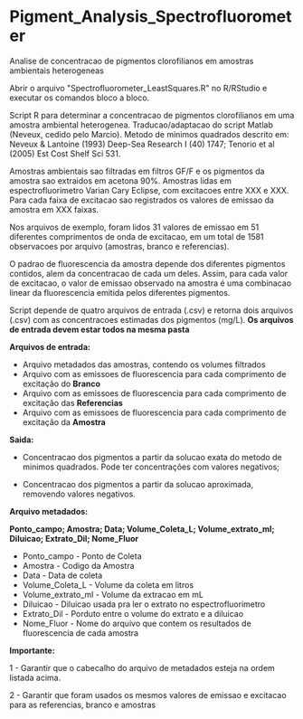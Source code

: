 # Pigment_Analysis_Spectrofluorometer
Analise de concentracao de pigmentos clorofilianos em amostras ambientais heterogeneas

Abrir o arquivo "Spectrofluorometer_LeastSquares.R" no R/RStudio e executar os comandos bloco a bloco.

Script R para determinar a concentracao de pigmentos clorofilianos em uma amostra ambiental heterogenea. 
Traducao/adaptacao do script Matlab (Neveux, cedido pelo Marcio). Metodo de minimos quadrados descrito em:
Neveux & Lantoine (1993) Deep-Sea Research I (40) 1747; Tenorio et al (2005) Est Cost Shelf Sci 531.

Amostras ambientais sao filtradas em filtros GF/F e os pigmentos da amostra sao extraidos em acetona 90%. 
Amostras lidas em espectrofluorimetro Varian Cary Eclipse, com excitacoes entre XXX e XXX. 
Para cada faixa de excitacao sao registrados os valores de emissao da amostra em XXX faixas.

Nos arquivos de exemplo, foram lidos 31 valores de emissao em 51 diferentes comprimentos de onda de excitacao, em um total de 1581 observacoes por arquivo (amostras, branco e referencias).

O padrao de fluorescencia da amostra depende dos diferentes pigmentos contidos, alem da concentracao de cada um deles.
Assim, para cada valor de excitacao, o valor de emissao observado na amostra é uma combinacao linear da fluorescencia emitida pelos diferentes pigmentos.



Script depende de quatro arquivos de entrada (.csv) e retorna dois arquivos (.csv) com as concentracoes estimadas dos pigmentos (mg/L). 
**Os arquivos de entrada devem estar todos na mesma pasta**
   
**Arquivos de entrada:**
- Arquivo metadados das amostras, contendo os volumes filtrados 
- Arquivo com as emissoes de fluorescencia para cada comprimento de excitação do **Branco**
- Arquivo com as emissoes de fluorescencia para cada comprimento de excitação das **Referencias**
- Arquivo com as emissoes de fluorescencia para cada comprimento de excitação da **Amostra**

**Saida:**

- Concentracao dos pigmentos a partir da solucao exata do metodo de minimos quadrados. Pode ter concentrações com valores negativos;

- Concentracao dos pigmentos a partir da solucao aproximada, removendo valores negativos.


**Arquivo metadados:**

**Ponto_campo; Amostra; Data; Volume_Coleta_L; Volume_extrato_ml; Diluicao; Extrato_Dil; Nome_Fluor**
- Ponto_campo       - Ponto de Coleta
- Amostra           - Codigo da Amostra
- Data              - Data de coleta
- Volume_Coleta_L   - Volume da coleta em litros
- Volume_extrato_ml - Volume da extracao em mL
- Diluicao          - Diluicao usada pra ler o extrato no espectrofluorimetro
- Extrato_Dil       - Porduto entre o volume do extrato e a diluicao
- Nome_Fluor        - Nome do arquivo que contem os resultados de fluorescencia de cada amostra


**Importante:**

1 - Garantir que o cabecalho do arquivo de metadados esteja na ordem listada acima.

2 - Garantir que foram usados os mesmos valores de emissao e excitacao para as referencias, branco e amostras

